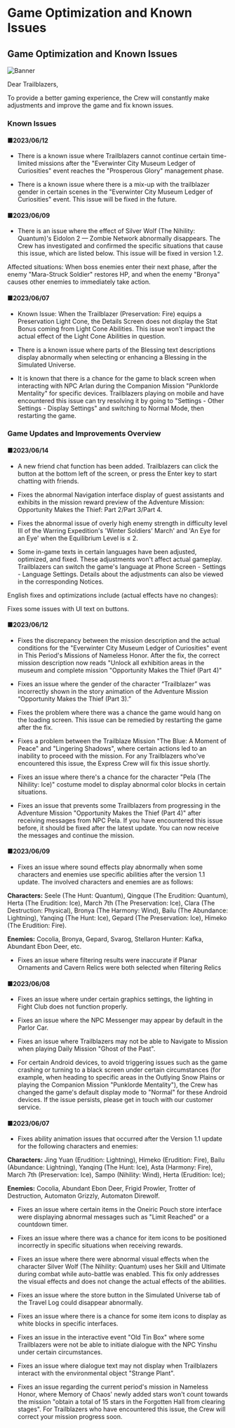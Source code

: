 # Game Optimization and Known Issues
## Game Optimization and Known Issues
![Banner](https://sdk.hoyoverse.com/upload/ann/2023/06/07/6ae9c2b95c89f4ad423aa56872918936_1754594821001664893.png)

Dear Trailblazers,

To provide a better gaming experience, the Crew will constantly make adjustments and improve the game and fix known issues.

### Known Issues

#### ■2023/06/12

- There is a known issue where Trailblazers cannot continue certain time-limited missions after the "Everwinter City Museum Ledger of Curiosities" event reaches the "Prosperous Glory" management phase.

- There is a known issue where there is a mix-up with the trailblazer gender in certain scenes in the "Everwinter City Museum Ledger of Curiosities" event. This issue will be fixed in the future.

#### ■2023/06/09

- There is an issue where the effect of Silver Wolf (The Nihility: Quantum)'s Eidolon 2 — Zombie Network abnormally disappears. The Crew has investigated and confirmed the specific situations that cause this issue, which are listed below. This issue will be fixed in version 1.2.

Affected situations: When boss enemies enter their next phase, after the enemy "Mara-Struck Soldier" restores HP, and when the enemy "Bronya" causes other enemies to immediately take action.

#### ■2023/06/07

- Known Issue: When the Trailblazer (Preservation: Fire) equips a Preservation Light Cone, the Details Screen does not display the Stat Bonus coming from Light Cone Abilities. This issue won't impact the actual effect of the Light Cone Abilities in question.

- There is a known issue where parts of the Blessing text descriptions display abnormally when selecting or enhancing a Blessing in the Simulated Universe.

- It is known that there is a chance for the game to black screen when interacting with NPC Arlan during the Companion Mission "Punklorde Mentality" for specific devices. Trailblazers playing on mobile and have encountered this issue can try resolving it by going to "Settings - Other Settings - Display Settings" and switching to Normal Mode, then restarting the game.

### Game Updates and Improvements Overview

#### ■2023/06/14

- A new friend chat function has been added. Trailblazers can click the button at the bottom left of the screen, or press the Enter key to start chatting with friends.

- Fixes the abnormal Navigation interface display of guest assistants and exhibits in the mission reward preview of the Adventure Mission: Opportunity Makes the Thief: Part 2/Part 3/Part 4.

- Fixes the abnormal issue of overly high enemy strength in difficulty level III of the Warring Expedition's 'Winter Soldiers' March' and 'An Eye for an Eye' when the Equilibrium Level is ≤ 2.

- Some in-game texts in certain languages have been adjusted, optimized, and fixed. These adjustments won't affect actual gameplay. Trailblazers can switch the game's language at Phone Screen - Settings - Language Settings. Details about the adjustments can also be viewed in the corresponding Notices.

English fixes and optimizations include (actual effects have no changes):

Fixes some issues with UI text on buttons.

#### ■2023/06/12

- Fixes the discrepancy between the mission description and the actual conditions for the "Everwinter City Museum Ledger of Curiosities" event in This Period's Missions of Nameless Honor. After the fix, the correct mission description now reads "Unlock all exhibition areas in the museum and complete mission "Opportunity Makes the Thief (Part 4)"

- Fixes an issue where the gender of the character “Trailblazer” was incorrectly shown in the story animation of the Adventure Mission “Opportunity Makes the Thief (Part 3).”

- Fixes the problem where there was a chance the game would hang on the loading screen. This issue can be remedied by restarting the game after the fix.

- Fixes a problem between the Trailblaze Mission "The Blue: A Moment of Peace" and "Lingering Shadows", where certain actions led to an inability to proceed with the mission. For any Trailblazers who've encountered this issue, the Express Crew will fix this issue shortly.

- Fixes an issue where there's a chance for the character "Pela (The Nihility: Ice)" costume model to display abnormal color blocks in certain situations.

- Fixes an issue that prevents some Trailblazers from progressing in the Adventure Mission "Opportunity Makes the Thief (Part 4)" after receiving messages from NPC Pela. If you have encountered this issue before, it should be fixed after the latest update. You can now receive the messages and continue the mission.

#### ■2023/06/09

- Fixes an issue where sound effects play abnormally when some characters and enemies use specific abilities after the version 1.1 update. The involved characters and enemies are as follows:

**Characters:** Seele (The Hunt: Quantum), Qingque (The Erudition: Quantum), Herta (The Erudition: Ice), March 7th (The Preservation: Ice), Clara (The Destruction: Physical), Bronya (The Harmony: Wind), Bailu (The Abundance: Lightning), Yanqing (The Hunt: Ice), Gepard (The Preservation: Ice), Himeko (The Erudition: Fire).

**Enemies:** Cocolia, Bronya, Gepard, Svarog, Stellaron Hunter: Kafka, Abundant Ebon Deer, etc.

- Fixes an issue where filtering results were inaccurate if Planar Ornaments and Cavern Relics were both selected when filtering Relics

#### ■2023/06/08

- Fixes an issue where under certain graphics settings, the lighting in Fight Club does not function properly.

- Fixes an issue where the NPC Messenger may appear by default in the Parlor Car.

- Fixes an issue where Trailblazers may not be able to Navigate to Mission when playing Daily Mission "Ghost of the Past".

- For certain Android devices, to avoid triggering issues such as the game crashing or turning to a black screen under certain circumstances (for example, when heading to specific areas in the Outlying Snow Plains or playing the Companion Mission "Punklorde Mentality"), the Crew has changed the game's default display mode to "Normal" for these Android devices. If the issue persists, please get in touch with our customer service.

#### ■2023/06/07

- Fixes ability animation issues that occurred after the Version 1.1 update for the following characters and enemies:

**Characters:** Jing Yuan (Erudition: Lightning), Himeko (Erudition: Fire), Bailu (Abundance: Lightning), Yanqing (The Hunt: Ice), Asta (Harmony: Fire), March 7th (Preservation: Ice), Sampo (Nihility: Wind), Herta (Erudition: Ice);

**Enemies:** Cocolia, Abundant Ebon Deer, Frigid Prowler, Trotter of Destruction, Automaton Grizzly, Automaton Direwolf.

- Fixes an issue where certain items in the Oneiric Pouch store interface were displaying abnormal messages such as "Limit Reached" or a countdown timer.

- Fixes an issue where there was a chance for item icons to be positioned incorrectly in specific situations when receiving rewards.

- Fixes an issue where there were abnormal visual effects when the character Silver Wolf (The Nihility: Quantum) uses her Skill and Ultimate during combat while auto-battle was enabled. This fix only addresses the visual effects and does not change the actual effects of the abilities.

- Fixes an issue where the store button in the Simulated Universe tab of the Travel Log could disappear abnormally.

- Fixes an issue where there is a chance for some item icons to display as white blocks in specific interfaces.

- Fixes an issue in the interactive event "Old Tin Box" where some Trailblazers were not be able to initiate dialogue with the NPC Yinshu under certain circumstances.

- Fixes an issue where dialogue text may not display when Trailblazers interact with the environmental object "Strange Plant".

- Fixes an issue regarding the current period's mission in Nameless Honor, where Memory of Chaos' newly added stars won't count towards the mission "obtain a total of 15 stars in the Forgotten Hall from clearing stages". For Trailblazers who have encountered this issue, the Crew will correct your mission progress soon.
